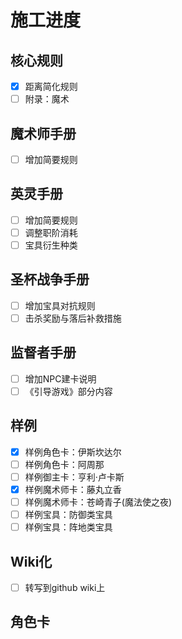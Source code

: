 # 施工进度

## 核心规则

- [x] 距离简化规则
- [ ] 附录：魔术

## 魔术师手册

- [ ] 增加简要规则

## 英灵手册

- [ ] 增加简要规则
- [ ] 调整职阶消耗
- [ ] 宝具衍生种类

## 圣杯战争手册

- [ ] 增加宝具对抗规则
- [ ] 击杀奖励与落后补救措施

## 监督者手册

- [ ] 增加NPC建卡说明
- [ ] 《引导游戏》部分内容

## 样例

- [x] 样例角色卡：伊斯坎达尔
- [ ] 样例角色卡：阿周那
- [ ] 样例御主卡：亨利·卢卡斯
- [X] 样例魔术师卡：藤丸立香
- [ ] 样例魔术师卡：苍崎青子(魔法使之夜)
- [ ] 样例宝具：防御类宝具
- [ ] 样例宝具：阵地类宝具

## Wiki化

- [ ] 转写到github wiki上

## 角色卡


